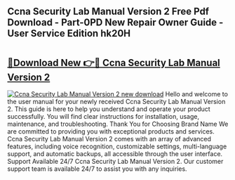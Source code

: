## Ccna Security Lab Manual Version 2 Free Pdf Download - Part-0PD New Repair Owner Guide - User Service Edition hk20H

# <h2><a href="http://bc10006.oget.top/?id=Ccna+Security+Lab+Manual+Version+2">🔗Download New 👉🔴 Ccna Security Lab Manual Version 2</a></h2>

[![Ccna Security Lab Manual Version 2 new download](https://i.imgur.com/5g1atiW.png)](http://bc10006.oget.top/?id=Ccna+Security+Lab+Manual+Version+2)
Hello and welcome to the user manual for your newly received Ccna Security Lab Manual Version 2. This guide is here to help you understand and operate your product successfully. You will find clear instructions for installation, usage, maintenance, and troubleshooting. Thank You for Choosing Brand Name We are committed to providing you with exceptional products and services. Ccna Security Lab Manual Version 2 comes with an array of advanced features, including voice recognition, customizable settings, multi-language support, and automatic backups, all accessible through the user interface. Support Available 24/7 Ccna Security Lab Manual Version 2. Our customer support team is available 24/7 to assist you with any inquiries.
